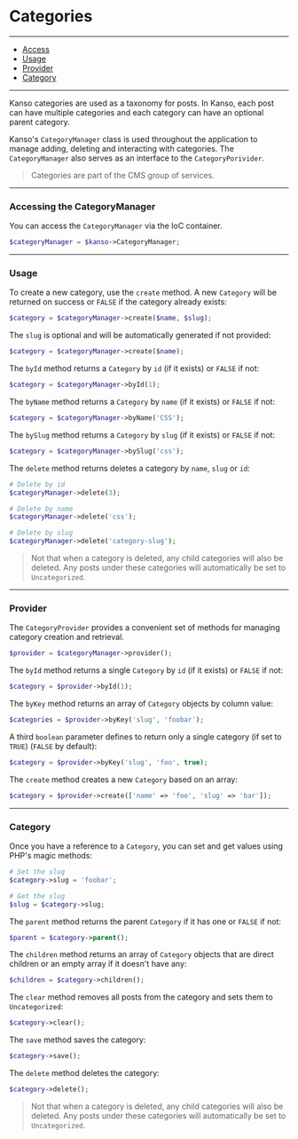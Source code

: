 # Categories

--------------------------------------------------------

- [Access](#access)
- [Usage](#usage)
- [Provider](#provider)
- [Category](#category)

--------------------------------------------------------

Kanso categories are used as a taxonomy for posts. In Kanso, each post can have multiple categories and each category can have an optional parent category.

Kanso's `CategoryManager` class is used throughout the application to manage adding, deleting and interacting with categories. The `CategoryManager` also serves as an interface to the `CategoryPorivider`.

> Categories are part of the CMS group of services.

--------------------------------------------------------

### Accessing the CategoryManager

You can access the `CategoryManager` via the IoC container.
```php
$categoryManager = $kanso->CategoryManager;
```

--------------------------------------------------------

### Usage

To create a new category, use the `create` method. A new `Category` will be returned on success or `FALSE` if the category already exists:
```php
$category = $categoryManager->create($name, $slug);
```

The `slug` is optional and will be automatically generated if not provided:
```php
$category = $categoryManager->create($name);
```

The `byId` method returns a `Category` by `id` (if it exists) or `FALSE` if not:
```php
$category = $categoryManager->byId(1);
```

The `byName` method returns a `Category` by `name` (if it exists) or `FALSE` if not:
```php
$category = $categoryManager->byName('CSS');
```

The `bySlug` method returns a `Category` by `slug` (if it exists) or `FALSE` if not:
```php
$category = $categoryManager->bySlug('css');
```

The `delete` method returns deletes a category by `name`, `slug` or `id`:
```php
# Delete by id
$categoryManager->delete(3);

# Delete by name
$categoryManager->delete('css');

# Delete by slug
$categoryManager->delete('category-slug');
```

> Not that when a category is deleted, any child categories will also be deleted. Any posts under these categories will automatically be set to `Uncategorized`.

--------------------------------------------------------

### Provider

The `CategoryProvider` provides a convenient set of methods for managing category creation and retrieval.
```php
$provider = $categoryManager->provider();
```

The `byId` method returns a single `Category` by `id` (if it exists) or `FALSE` if not:
```php
$category = $provider->byId(1);
```

The `byKey` method returns an array of `Category` objects by column value:
```php
$categories = $provider->byKey('slug', 'foobar');
```

A third `boolean` parameter defines to return only a single category (if set to `TRUE`) (`FALSE` by default):
```php
$category = $provider->byKey('slug', 'foo', true);
```

The `create` method creates a new `Category` based on an array:
```php
$category = $provider->create(['name' => 'foo', 'slug' => 'bar']);
```

--------------------------------------------------------

### Category

Once you have a reference to a `Category`, you can set and get values using PHP's magic methods:
```php
# Set the slug
$category->slug = 'foobar';

# Get the slug
$slug = $category->slug;
```

The `parent` method returns the parent `Category` if it has one or `FALSE` if not:
```php
$parent = $category->parent();
```

The `children` method returns an array of `Category` objects that are direct children or an empty array if it doesn't have any:
```php
$children = $category->children();
```

The `clear` method removes all posts from the category and sets them to `Uncategorized`:
```php
$category->clear();
```

The `save` method saves the category:
```php
$category->save();
```

The `delete` method deletes the category:
```php
$category->delete();
```

> Not that when a category is deleted, any child categories will also be deleted. Any posts under these categories will automatically be set to `Uncategorized`.
